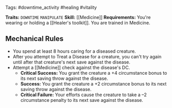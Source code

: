 Tags: #downtime_activity #healing #vitality 

**Traits:** `DOWNTIME` `MANIPULATE`
**Skill:** [[Medicine]]
**Requirements:** You're wearing or holding a [[Healer's toolkit]].  You are trained in Medicine.
## Mechanical Rules

- You spend at least 8 hours caring for a diseased creature.
- After you attempt to Treat a Disease for a creature, you can't try again until after that creature's next save against the disease. 
- Attempt a [[Medicine]] check against the disease's DC.  
	- **Critical Success:** You grant the creature a +4 circumstance bonus to its next saving throw against the disease.  
	- **Success:** You grant the creature a +2 circumstance bonus to its next saving throw against the disease.  
	- **Critical Failure:** Your efforts cause the creature to take a –2 circumstance penalty to its next save against the disease.